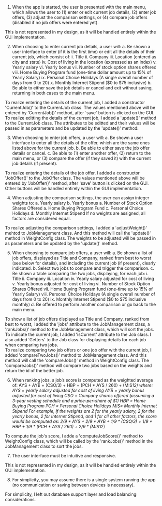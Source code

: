 1. When the app is started, the user is presented with the main menu, which allows the user to 
(1) enter or edit current job details, 
(2) enter job offers, 
(3) adjust the comparison settings, or 
(4) compare job offers (disabled if no job offers were entered yet).

This is not represented in my design, as it will be handled entirely within the GUI implementation.

2. When choosing to enter current job details, a user will: 
a. Be shown a user interface to enter (if it is the first time) or edit all the details of their current job, which consist of:
i. Title
ii. Company
iii. Location (entered as city and state)
iv. Cost of living in the location (expressed as an index)
v. Yearly salary
vi. Yearly bonus
vii. Number of stock option shares offered
viii. Home Buying Program fund (one-time dollar amount up to 15% of Yearly
Salary)
ix. Personal Choice Holidays (A single overall number of days from 0 to 20)
x. Monthly Internet Stipend ($0 to $75 inclusive)
b. Be able to either save the job details or cancel and exit without saving, returning
in both cases to the main menu.

To realize entering the details of the current job, I added a constructor 'CurrentJob()' to the CurrentJob class. The values mentioned above will be entered by 'CurrentJob()' method, after 'save' button is clicked on the GUI. To realize editting the details of the current job, I added a 'update()' method to the CurrentJob class. The attributes to be editted and their values will be passed in as parameters and be updated by the 'update()' method.

3. When choosing to enter job offers, a user will:
a. Be shown a user interface to enter all the details of the offer, which are the same
ones listed above for the current job.
b. Be able to either save the job offer details or cancel.
c. Be able to (1) enter another offer, (2) return to the main menu, or (3) compare the
offer (if they saved it) with the current job details (if present).

To realize entering the details of the job offer, I added a constructor 'JobOffer()' to the JobOffer class. The values mentioned above will be entered by 'JobOffer()' method, after 'save' button is clicked on the GUI. Other buttons will be handled entirely within the GUI implementation.


4. When adjusting the comparison settings, the user can assign integer weights to:
a. Yearly salary
b. Yearly bonus
a. Number of Stock Option Shares Offered
a. Home Buying Program Fund
c. Personal Choice Holidays
d. Monthly Internet Stipend
If no weights are assigned, all factors are considered equal.

To realize adjusting the comparison settings, I added a 'adjustWeight()' mehtod to JobManagement class. And this method will call the 'update()' method in WeightConfig class. The weights to be adjusted will be passed in as parameters and be updated by the 'update()' method.

5. When choosing to compare job offers, a user will:
a. Be shown a list of job offers, displayed as Title and Company, ranked from best
to worst (see below for details), and including the current job (if present), clearly
indicated.
b. Select two jobs to compare and trigger the comparison.
c. Be shown a table comparing the two jobs, displaying, for each job:
i. Title
ii. Company
iii. Location
iv. Yearly salary adjusted for cost of living
v. Yearly bonus adjusted for cost of living
vi. Number of Stock Option Shares Offered
vii. Home Buying Program fund (one-time up to 15% of Yearly Salary)
viii. Personal Choice Holidays (A single overall number of days from 0 to 20)
ix. Monthly Internet Stipend ($0 to $75 inclusive monthly)
d. Be offered to perform another comparison or go back to the main menu.

To show a list of job offers displayed as Title and Company, ranked from best to worst, I added the 'jobs' attribute to the JobManagement class, a 'rankJobs()' method to the JobManagement class, which will sort the jobs. To indicate the current job, I added 'isCurrent' attribute to the Job class. I also added 'Getters' to the Job class for displaying details for each job when comparing two jobs.   
To realize comparing two job offers or one job offer with the current job, I added 'compareTwoJobs()' method to JobManagement class. And this method will call the 'compareJobs()' method in WeightConfig class. The 'compareJobs()' method will compare two jobs based on the weights and return the id of the better job.

6. When ranking jobs, a job’s score is computed as the weighted average of:
AYS + AYB + (CSO/3) + HBP + (PCH * AYS / 260) + (MIS*12)
where:
AYS = yearly salary adjusted for cost of living
AYB = yearly bonus adjusted for cost of living
CSO = Company shares offered (assuming a 3-year vesting schedule and a
price-per-share of $1)
HBP = Home Buying Program
PCH = Personal Choice Holidays
MIS= Monthly Internet Stipend
For example, if the weights are 2 for the yearly salary, 2 for the yearly bonus, 2 for
Internet Stipend, and 1 for all other factors, the score would be computed as:
2/9 * AYS + 2/9 * AYB + 1/9 * (CSO/3) + 1/9 * HBP + 1/9 * (PCH * AYS / 260) + 2/9 * (MIS*12)

To compute the job's score, I adde a 'computeJobScore()' method to WeightConfig class, which will be called by the 'rankJobs()' method in the JobManagement class to sort the jobs.

7. The user interface must be intuitive and responsive.

This is not represented in my design, as it will be handled entirely within the GUI implementation.

8. For simplicity, you may assume there is a single system running the app (no
communication or saving between devices is necessary).

For simplicity, I left out database support layer and load balancing considerations.